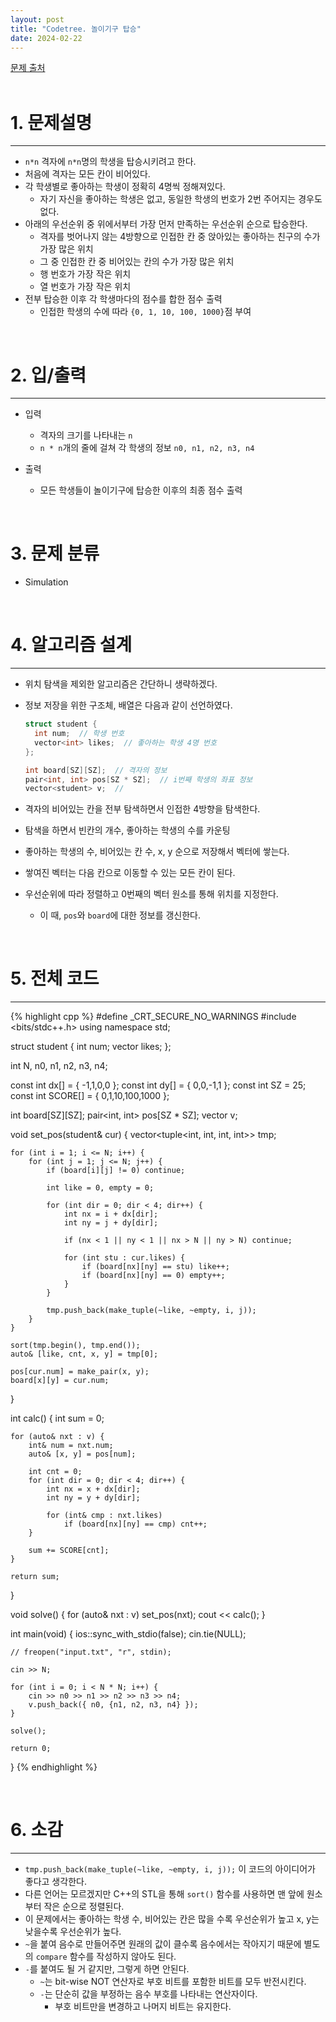 ```yaml
---
layout: post
title: "Codetree. 놀이기구 탑승"
date: 2024-02-22
---
```


[문제 출처](https://www.codetree.ai/training-field/frequent-problems/problems/go-on-the-rides) <br/><br/>


# 1. 문제설명
<hr>

- `n*n` 격자에 `n*n`명의 학생을 탑승시키려고 한다.
- 처음에 격자는 모든 칸이 비어있다.
- 각 학생별로 좋아하는 학생이 정확히 4명씩 정해져있다.
  - 자기 자신을 좋아하는 학생은 없고, 동일한 학생의 번호가 2번 주어지는 경우도 없다.
- 아래의 우선순위 중 위에서부터 가장 먼저 만족하는 우선순위 순으로 탑승한다.
  - 격자를 벗어나지 않는 4방향으로 인접한 칸 중 앉아있는 좋아하는 친구의 수가 가장 많은 위치
  - 그 중 인접한 칸 중 비어있는 칸의 수가 가장 많은 위치
  - 행 번호가 가장 작은 위치
  - 열 번호가 가장 작은 위치
- 전부 탑승한 이후 각 학생마다의 점수를 합한 점수 출력
  - 인접한 학생의 수에 따라 `{0, 1, 10, 100, 1000}`점 부여


<br/>


# 2. 입/출력
<hr>

- 입력
  - 격자의 크기를 나타내는 `n`
  - `n * n`개의 줄에 걸쳐 각 학생의 정보 `n0, n1, n2, n3, n4`

- 출력
  - 모든 학생들이 놀이기구에 탑승한 이후의 최종 점수 출력

<br/>


# 3. 문제 분류
- Simulation

<br/>


# 4. 알고리즘 설계
<hr>

- 위치 탐색을 제외한 알고리즘은 간단하니 생략하겠다.
- 정보 저장을 위한 구조체, 배열은 다음과 같이 선언하였다.

  ```cpp
  struct student {
	int num;  // 학생 번호
	vector<int> likes;  // 좋아하는 학생 4명 번호
  };

  int board[SZ][SZ];  // 격자의 정보
  pair<int, int> pos[SZ * SZ];  // i번째 학생의 좌표 정보
  vector<student> v;  // 
  ```

- 격자의 비어있는 칸을 전부 탐색하면서 인접한 4방향을 탐색한다.
- 탐색을 하면서 빈칸의 개수, 좋아하는 학생의 수를 카운팅
- 좋아하는 학생의 수, 비어있는 칸 수, x, y 순으로 저장해서 벡터에 쌓는다.
- 쌓여진 벡터는 다음 칸으로 이동할 수 있는 모든 칸이 된다.
- 우선순위에 따라 정렬하고 0번째의 벡터 원소를 통해 위치를 지정한다.
  - 이 때, `pos`와 `board`에 대한 정보를 갱신한다.


<br/>

# 5. 전체 코드
<hr>

{% highlight cpp %}
#define _CRT_SECURE_NO_WARNINGS
#include <bits/stdc++.h>
using namespace std;

struct student {
	int num;
	vector<int> likes;
};

int N, n0, n1, n2, n3, n4;

const int dx[] = { -1,1,0,0 };
const int dy[] = { 0,0,-1,1 };
const int SZ = 25;
const int SCORE[] = { 0,1,10,100,1000 };

int board[SZ][SZ];
pair<int, int> pos[SZ * SZ];
vector<student> v;

void set_pos(student& cur) {
	vector<tuple<int, int, int, int>> tmp;

	for (int i = 1; i <= N; i++) {
		for (int j = 1; j <= N; j++) {
			if (board[i][j] != 0) continue;

			int like = 0, empty = 0;

			for (int dir = 0; dir < 4; dir++) {
				int nx = i + dx[dir];
				int ny = j + dy[dir];

				if (nx < 1 || ny < 1 || nx > N || ny > N) continue;

				for (int stu : cur.likes) {
					if (board[nx][ny] == stu) like++;
					if (board[nx][ny] == 0) empty++;
				}
			}

			tmp.push_back(make_tuple(~like, ~empty, i, j));
		}
	}

	sort(tmp.begin(), tmp.end());
	auto& [like, cnt, x, y] = tmp[0];

	pos[cur.num] = make_pair(x, y);
	board[x][y] = cur.num;
}

int calc() {
	int sum = 0;

	for (auto& nxt : v) {
		int& num = nxt.num;
		auto& [x, y] = pos[num];

		int cnt = 0;
		for (int dir = 0; dir < 4; dir++) {
			int nx = x + dx[dir];
			int ny = y + dy[dir];

			for (int& cmp : nxt.likes)
				if (board[nx][ny] == cmp) cnt++;
		}

		sum += SCORE[cnt];
	}

	return sum;
}

void solve() {
	for (auto& nxt : v) set_pos(nxt);
	cout << calc();
}

int main(void) {
	ios::sync_with_stdio(false);
	cin.tie(NULL);

	// freopen("input.txt", "r", stdin);

	cin >> N;

	for (int i = 0; i < N * N; i++) {
		cin >> n0 >> n1 >> n2 >> n3 >> n4;
		v.push_back({ n0, {n1, n2, n3, n4} });
	}

	solve();

	return 0;
}
{% endhighlight %}

<br/>

# 6. 소감
<hr>

- `tmp.push_back(make_tuple(~like, ~empty, i, j));` 이 코드의 아이디어가 좋다고 생각한다.
- 다른 언어는 모르겠지만 C++의 STL을 통해 `sort()` 함수를 사용하면 맨 앞에 원소부터 작은 순으로 정렬된다.
- 이 문제에서는 좋아하는 학생 수, 비어있는 칸은 많을 수록 우선순위가 높고 x, y는 낮을수록 우선순위가 높다.
- `~`을 붙여 음수로 만들어주면 원래의 값이 클수록 음수에서는 작아지기 때문에 별도의 `compare` 함수를 작성하지 않아도 된다.
- `-`를 붙여도 될 거 같지만, 그렇게 하면 안된다.
  - `~`는 bit-wise NOT 연산자로 부호 비트를 포함한 비트를 모두 반전시킨다.
  - `-`는 단순히 값을 부정하는 음수 부호를 나타내는 연산자이다.
    - 부호 비트만을 변경하고 나머지 비트는 유지한다.